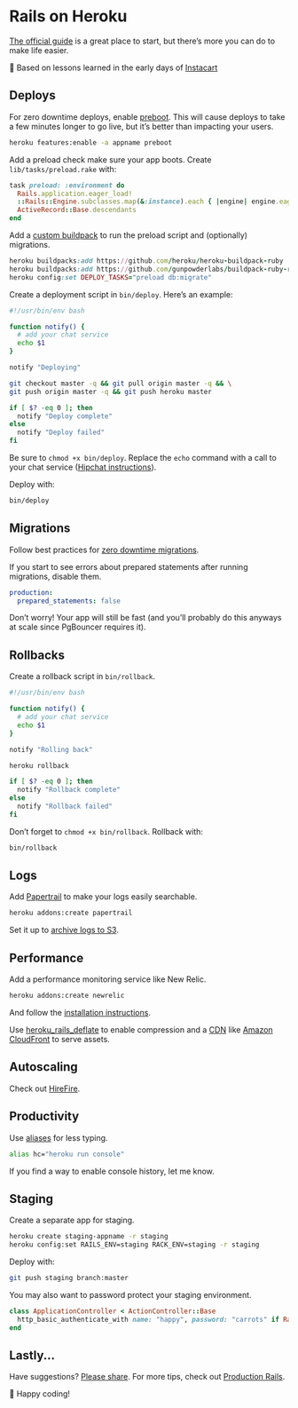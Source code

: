 # Rails on Heroku

[The official guide](https://devcenter.heroku.com/articles/getting-started-with-rails4) is a great place to start, but there’s more you can do to make life easier.

:tangerine: Based on lessons learned in the early days of [Instacart](https://www.instacart.com/)

## Deploys

For zero downtime deploys, enable [preboot](https://devcenter.heroku.com/articles/preboot). This will cause deploys to take a few minutes longer to go live, but it’s better than impacting your users.

```sh
heroku features:enable -a appname preboot
```

Add a preload check make sure your app boots. Create `lib/tasks/preload.rake` with:

```ruby
task preload: :environment do
  Rails.application.eager_load!
  ::Rails::Engine.subclasses.map(&:instance).each { |engine| engine.eager_load! }
  ActiveRecord::Base.descendants
end
```

Add a [custom buildpack](https://github.com/gunpowderlabs/buildpack-ruby-rake-deploy-tasks) to run the preload script and (optionally) migrations.

```ruby
heroku buildpacks:add https://github.com/heroku/heroku-buildpack-ruby
heroku buildpacks:add https://github.com/gunpowderlabs/buildpack-ruby-rake-deploy-tasks
heroku config:set DEPLOY_TASKS="preload db:migrate"
```

Create a deployment script in `bin/deploy`. Here’s an example:

```sh
#!/usr/bin/env bash

function notify() {
  # add your chat service
  echo $1
}

notify "Deploying"

git checkout master -q && git pull origin master -q && \
git push origin master -q && git push heroku master

if [ $? -eq 0 ]; then
  notify "Deploy complete"
else
  notify "Deploy failed"
fi
```

Be sure to `chmod +x bin/deploy`. Replace the `echo` command with a call to your chat service ([Hipchat instructions](https://github.com/hipchat/hipchat-cli)).

Deploy with:

```sh
bin/deploy
```

## Migrations

Follow best practices for [zero downtime migrations](https://github.com/ankane/shorts/blob/master/Zero-Downtime-Migrations.md).

If you start to see errors about prepared statements after running migrations, disable them.

```yml
production:
  prepared_statements: false
```

Don’t worry! Your app will still be fast (and you’ll probably do this anyways at scale since PgBouncer requires it).

## Rollbacks

Create a rollback script in `bin/rollback`.

```sh
#!/usr/bin/env bash

function notify() {
  # add your chat service
  echo $1
}

notify "Rolling back"

heroku rollback

if [ $? -eq 0 ]; then
  notify "Rollback complete"
else
  notify "Rollback failed"
fi
```

Don’t forget to `chmod +x bin/rollback`. Rollback with:

```sh
bin/rollback
```

## Logs

Add [Papertrail](https://papertrailapp.com/) to make your logs easily searchable.

```sh
heroku addons:create papertrail
```

Set it up to [archive logs to S3](https://help.papertrailapp.com/kb/how-it-works/permanent-log-archives/).

## Performance

Add a performance monitoring service like New Relic.

```sh
heroku addons:create newrelic
```

And follow the [installation instructions](https://devcenter.heroku.com/articles/newrelic#ruby-installation-and-configuration).

Use [heroku_rails_deflate](https://github.com/mattolson/heroku_rails_deflate) to enable compression and a [CDN](https://en.wikipedia.org/wiki/Content_delivery_network) like [Amazon CloudFront](https://devcenter.heroku.com/articles/using-amazon-cloudfront-cdn) to serve assets.

## Autoscaling

Check out [HireFire](https://www.hirefire.io/).

## Productivity

Use [aliases](https://www.digitalocean.com/community/tutorials/an-introduction-to-useful-bash-aliases-and-functions) for less typing.

```sh
alias hc="heroku run console"
```

If you find a way to enable console history, let me know.

## Staging

Create a separate app for staging.

```sh
heroku create staging-appname -r staging
heroku config:set RAILS_ENV=staging RACK_ENV=staging -r staging
```

Deploy with:

```sh
git push staging branch:master
```

You may also want to password protect your staging environment.

```ruby
class ApplicationController < ActionController::Base
  http_basic_authenticate_with name: "happy", password: "carrots" if Rails.env.staging?
end
```

## Lastly...

Have suggestions? [Please share](https://github.com/ankane/shorts/issues/new). For more tips, check out [Production Rails](https://github.com/ankane/production_rails).

:hatched_chick: Happy coding!
